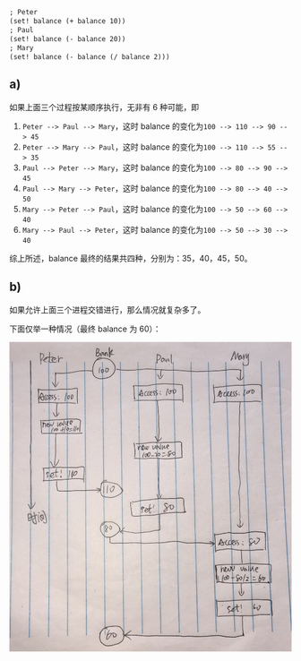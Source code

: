 
```
; Peter
(set! balance (+ balance 10))
; Paul
(set! balance (- balance 20))
; Mary
(set! balance (- balance (/ balance 2)))
```

## a)
如果上面三个过程按某顺序执行，无非有 6 种可能，即
1. `Peter --> Paul --> Mary`，这时 balance 的变化为`100 --> 110 --> 90 --> 45`
2. `Peter --> Mary --> Paul`，这时 balance 的变化为`100 --> 110 --> 55 --> 35`
3. `Paul --> Peter --> Mary`，这时 balance 的变化为`100 --> 80 --> 90 --> 45`
4. `Paul --> Mary --> Peter`，这时 balance 的变化为`100 --> 80 --> 40 --> 50`
5. `Mary --> Peter --> Paul`，这时 balance 的变化为`100 --> 50 --> 60 --> 40`
6. `Mary --> Paul --> Peter`，这时 balance 的变化为`100 --> 50 --> 30 --> 40`

综上所述，balance 最终的结果共四种，分别为：35，40，45，50。

## b)
如果允许上面三个进程交错进行，那么情况就复杂多了。

下面仅举一种情况（最终 balance 为 60）：

![sicp_3.38](img/3.38.png)